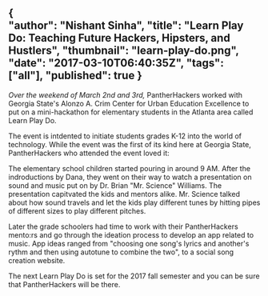 {  
  "author": "Nishant Sinha",
  "title": "Learn Play Do: Teaching Future Hackers, Hipsters, and Hustlers",
  "thumbnail": "learn-play-do.png",
  "date": "2017-03-10T06:40:35Z",
  "tags": ["all"],
  "published": true
}
---
*Over the weekend of March 2nd and 3rd,* PantherHackers worked with Georgia State's Alonzo A. Crim Center for Urban Education Excellence to put on a mini-hackathon for elementary students in the Atlanta area called Learn Play Do.

The event is intdented to initiate students grades K-12 into the world of technology. While the event was the first of its kind here at Georgia State, PantherHackers who attended the event loved it:



The elementary school children started pouring in around 9 AM. After the indroductions by Dana, they went on their way to watch a presentation on sound and music put on by Dr. Brian "Mr. Science" Williams. The presentation capitvated the kids and mentors alike. Mr. Science talked about how sound travels and let the kids play different tunes by hitting pipes of different sizes to play different pitches.


Later the grade schoolers had time to work with their PantherHackers mento:rs and go through the ideation process to develop an app related to music.
App ideas ranged from "choosing one song's lyrics and another's rythm and then using autotune to combine the two", to a social song creation website.







The next Learn Play Do is set for the 2017 fall semester and you can be sure that PantherHackers will be there.
